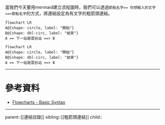 當我們今天要用mermaid建立流程圖時，我們可以透過`節點名字== 你想輸入的文字 ==>節點名字`的方式，將連結設定為有文字的粗箭頭連結。
```Mermaid
flowchart LR
A@{shape: circle, label: "開始"}
B@{shape: dbl-circ, label: "結束"}
A == 下一站是澀谷站 ==> B
```
```mermaid
flowchart LR
A@{shape: circle, label: "開始"}
B@{shape: dbl-circ, label: "結束"}
A == 下一站是澀谷站 ==> B
```
- - -
# 參考資料
- [Flowcharts - Basic Syntax](https://mermaid.js.org/syntax/flowchart.html)
- - -
parent::[[連結目錄]]
sibling::[[粗箭頭連結]]
child::